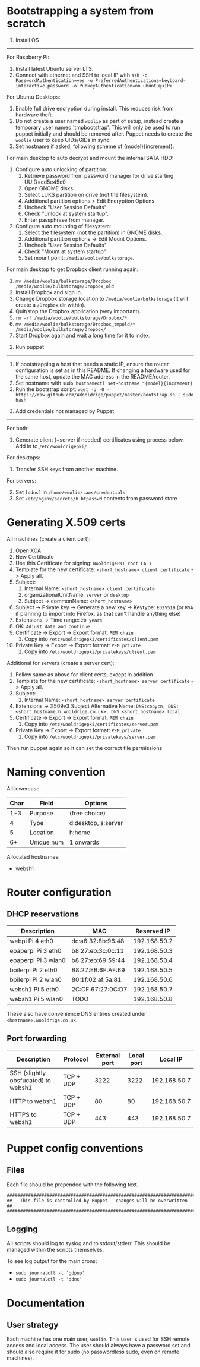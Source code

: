 Bootstrapping a system from scratch
===================================

1) Install OS
-------------
For Raspberry Pi:

 1. Install latest Ubuntu server LTS.
 2. Connect with ethernet and SSH to local IP with `ssh -o
    PasswordAuthentication=yes -o
    PreferredAuthentications=keyboard-interactive,password -o
    PubkeyAuthentication=no ubuntu@<IP>`

For Ubuntu Desktops:

 1. Enable full drive encryption during install. This reduces risk from
    hardware theft.
 2. Do not create a user named `woolie` as part of setup, instead create a
    temporary user named 'tmpbootstrap'. This will only be used to run puppet
    initially and should be removed after. Puppet needs to create the `woolie`
    user to keep UIDs/GIDs in sync.
 3. Set hostname if asked, following scheme of {model}{increment}.


For main desktop to auto decrypt and mount the internal SATA HDD:

 1. Configure auto unlocking of partition:
     1. Retrieve password from password manager for drive starting UUID=cd5e45c0
     2. Open GNOME disks.
     3. Select LUKS partition on drive (not the filesystem).
     4. Additional partition options > Edit Encryption Options.
     5. Uncheck "User Session Defaults".
     6. Check "Unlock at system startup".
     7. Enter passphrase from manager.
 2. Configure auto mounting of filesystem:
     1. Select the filesystem (not the partition) in GNOME disks.
     2. Additional partition options -> Edit Mount Options.
     3. Uncheck "User Session Defaults".
     4. Check "Mount at system startup"
     5. Set mount point: `/media/woolie/bulkstorage`.

For main desktop to get Dropbox client running again:

 1. `mv /media/woolie/bulkstorage/Dropbox /media/woolie/bulkstorage/Dropbox_old`
 2. Install Dropbox and sign in.
 3. Change Dropbox storage location to `/media/woolie/bulkstorage` (it will create a `/Dropbox` dir within).
 4. Quit/stop the Dropbox application (very important).
 5. `rm -rf /media/woolie/bulkstorage/Dropbox/*`
 6. `mv /media/woolie/bulkstorage/Dropbox_tmpold/* /media/woolie/bulkstorage/Dropbox/`
 7. Start Dropbox again and wait a long time for it to index.



2) Run puppet
-------------

 1. If bootstrapping a host that needs a static IP, ensure the router
    configuration is set as in this README. If changing a hardware used for the
    same host, update the MAC address in the README/router.
 2. Set hostname with `sudo hostnamectl set-hostname "{model}{increment}`
 3. Run the bootstrap script: `wget -q -O - https://raw.github.com/AWooldrige/puppet/master/bootstrap.sh | sudo bash`


3) Add credentials not managed by Puppet
----------------------------------------
For both:

 1. Generate client (+server if needed) certificates using process below. Add
    in to `/etc/wooldrigepki/`

For desktops:

 1. Transfer SSH keys from another machine.

For servers:

 2. Set `[ddns]` in `/home/woolie/.aws/credentials`
 3. Set `/etc/nginx/secrets/h.htpasswd` contents from password store


Generating X.509 certs
======================

All machines (create a client cert):

1. Open XCA
2. New Certificate
3. Use this Certificate for signing: `WooldrigePKI root CA 1`
4. Template for the new certificate: `<short_hostname> client certificate` ->
   Apply all.
5. Subject:
    1. Internal Name: `<short_hostname> client certificate`
    2. organizationalUnitName: `server` or `desktop`
    3. Subject -> commonName: `<short_hostname>`
6. Subject -> Private key -> Generate a new key -> Keytype: `ED25519` (or `RSA`
   if planning to import into Firefox, as that can't handle anything else)
7. Extensions -> Time range: `20 years`
8. OK: `Adjust date and continue`
9. Certificate -> Export -> Export format: `PEM chain`
    1. Copy into `/etc/wooldrigepki/certificates/client.pem`
10. Private Key -> Export -> Export format: `PEM private`
    1. Copy into `/etc/wooldrigepki/privatekeys/client.pem`

Additional for servers (create a server cert):

1. Follow same as above for client certs, except in addition.
2. Template for the new certificate: `<short_hostname> server certificate` ->
   Apply all.
3. Subject:
    1. Internal Name: `<short_hostname> server certificate`
4. Extensions -> X509v3 Subject Alternative Name: `DNS:copycn,
   DNS:<short_hostname.h.wooldrige.co.uk>, DNS <short_hostname>.local`
9. Certificate -> Export -> Export format: `PEM chain`
    1. Copy into `/etc/wooldrigepki/certificates/server.pem`
10. Private Key -> Export -> Export format: `PEM private`
    1. Copy into `/etc/wooldrigepki/privatekeys/server.pem`

Then run puppet again so it can set the correct file permissions


Naming convention
=================

All lowercase

| Char | Field | Options |
| ---- | ----- | ------- |
| 1-3  | Purpose | (free choice) |
| 4    | Type | d:desktop, s:server |
| 5    | Location | h:home |
| 6+   | Unique num | 1 onwards |


Allocated hostnames:

 * websh1



Router configuration
====================

DHCP reservations
-----------------

| Description | MAC | Reserved IP |
| ----------- | --- | ----------- |
| webpi Pi 4 eth0 | dc:a6:32:8b:96:48 | 192.168.50.2 |
| epaperpi Pi 3 eth0 | b8:27:eb:3c:0c:11 | 192.168.50.3 |
| epaperpi Pi 3 wlan0 | b8:27:eb:69:59:44 | 192.168.50.4 |
| boilerpi Pi 2 eth0 | B8:27:EB:6F:AF:69 | 192.168.50.5 |
| boilerpi Pi 2 wlan0 | 80:1f:02:af:5a:81 | 192.168.50.6 |
| websh1 Pi 5 eth0 | 2C:CF:67:27:0C:D7 | 192.168.50.7 |
| websh1 Pi 5 wlan0 | TODO | 192.168.50.8 |

These also have convenience DNS entries created under
`<hostname>.wooldrige.co.uk`.


Port forwarding
---------------

| Description | Protocol | External port | Local port | Local IP |
| ----------- | -------- | ------------- | ---------- | -------- |
| SSH (slightly obsfucated) to websh1 | TCP + UDP | 3222 | 3222 | 192.168.50.7 |
| HTTP to websh1 | TCP + UDP | 80 | 80 | 192.168.50.7 |
| HTTPS to websh1 | TCP + UDP | 443 | 443 | 192.168.50.7 |


Puppet config conventions
=========================

Files
------------------------------
Each file should be prepended with the following text.

    #########################################################################
    ##   This file is controlled by Puppet - changes will be overwritten   ##
    #########################################################################

Logging
------------------------------
All scripts should log to syslog and to stdout/stderr. This should be managed
within the scripts themselves.

To see log output for the main crons:

 * `sudo journalctl -t 'gdpup'`
 * `sudo journalctl -t 'ddns'`


Documentation
==============================

User strategy
------------------------------
Each machine has one main user, `woolie`. This user is used for SSH remote
access and local access. The user should always have a password set and should
also require it for sudo (no passwordless sudo, even on remote machines).
